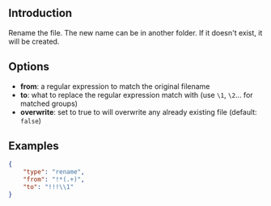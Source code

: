 ## Introduction

Rename the file. The new name can be in another folder. If it doesn't exist, it will be created.


## Options

* **from**: a regular expression to match the original filename
* **to**: what to replace the regular expression match with (use `\1`, `\2`... for matched groups)
* **overwrite**: set to true to will overwrite any already existing file (default: `false`)


## Examples

```json
{
    "type": "rename",
    "from": "!*(.+)",
    "to": "!!!\\1"
}
```
